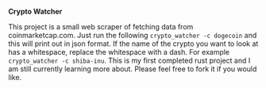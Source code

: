 **Crypto Watcher**

This project is a small web scraper of fetching data from coinmarketcap.com. Just run the following `crypto_watcher -c dogecoin` and this will print out in json format. If the name of the crypto you want to look at has a whitespace, replace the whitespace with a dash. For example `crypto_watcher -c shiba-inu`. This is my first completed rust project and I am still currently learning more about. Please feel free to fork it if you would like.
